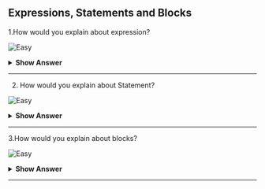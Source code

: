 ## Expressions, Statements and Blocks

1.How would you explain about expression?

![Easy](https://raw.githubusercontent.com/revaturelabs/interviewquestions/aef8eff919a3b083089641381ed9a9101ed21fba/ComplexityTags/simple%20(2).svg)
<details markdown="1">
  <summary> <b> Show Answer </b></summary>
<blockquote markdown="1">

- An expression is madeup of variable, constants and operators.

	**Example**
    ```java
    System.out.println(variable1==variable2);
    ```
- The above statement will return boolean value based whether they are equal or not.

	**Example**

    		`x + y*8 + 5/Z`
- In this expression, we have to seperate them by using brackets else it will executes in bodmos rule.
- We can give the expression using brackets based on our requirements like `(x + y)*((8 + 5)/Z)`
</details>
</blockquote>

---

2. How would you explain about Statement?

![Easy](https://raw.githubusercontent.com/revaturelabs/interviewquestions/aef8eff919a3b083089641381ed9a9101ed21fba/ComplexityTags/simple%20(2).svg)
<details markdown="1">
  <summary> <b> Show Answer </b></summary>
<blockquote markdown="1">
	
- Statements are like sentences in a language.
- We can use semicolon to seperate the statements(;).
- There are for four types of statements.	
  - Assignment statement : To Assign the values to varaible
  - Increment or decreament statement : `++` or `--`
  - Method invocations statement - Calling the method
  - Object creation statement - Object created with reference
</details>
</blockquote>

---

3.How would you explain about blocks?

![Easy](https://raw.githubusercontent.com/revaturelabs/interviewquestions/aef8eff919a3b083089641381ed9a9101ed21fba/ComplexityTags/simple%20(2).svg)
<details markdown="1">
  <summary> <b> Show Answer </b></summary>
<blockquote markdown="1">

- A block starts with braces open and end with braces close.
- All the open braces should be balanced by close braces.
    
```java
public class Example {// opening class
	public static void main(String[] args) {// opening method
		System.out.println("Hello");
	}// closing method
}// closing class
```
</details>
</blockquote>

---
